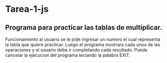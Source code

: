 # Tarea-1-js 

Programa para practicar las tablas de multiplicar.
-------------------------------------------------
Funcionamiento al usuario se le pide ingresar un numero el cual representa la tabla que quiere practicar.
Luego el programa mostrara cada unos de las operaciones y el usuario debe ir completando cada resultado.
Puede cancelar la ejecucion del programa teclando la palabra EXIT.

